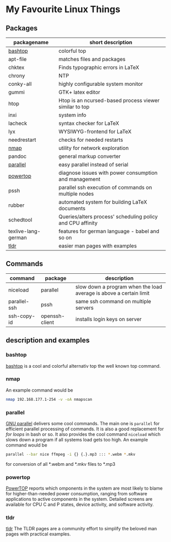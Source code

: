 # My Favourite Linux Things

## Packages

| packagename           | short description                                          |
| --------------------- | ---------------------------------------------------------- |
| [bashtop](#bashtop)   | colorful top                                               |
| apt-file              | matches files and packages                                 |
| chktex                | Finds typographic errors in LaTeX                          |
| chrony                | NTP                                                        |
| conky-all             | highly configurable system monitor                         |
| gummi                 | GTK+ latex editor                                          |
| htop                  | Htop is an ncursed-based process viewer similar to top     |
| inxi                  | system info                                                |
| lacheck               | syntax checker for LaTeX                                   |
| lyx                   | WYSIWYG-frontend for LaTeX                                 |
| needrestart           | checks for needed restarts                                 |
| [nmap](#nmap)         | utility for network exploration                            |
| pandoc                | general markup converter                                   |
| [parallel](#parallel) | easy parallel instead of serial                            |
| [powertop](#powertop) | diagnose issues with power consumption and management      |
| pssh                  | parallel ssh execution of commands on multiple nodes       |
| rubber                | automated system for building LaTeX documents              |
| schedtool             | Queries/alters process' scheduling policy and CPU affinity |
| texlive-lang-german   | features for german language - babel and so on             |
| [tldr](#tldr)         | easier man pages with examples                             |

## Commands

| command      | package        | description                                                        |
| ------------ | -------------- | ------------------------------------------------------------------ |
| niceload     | parallel       | slow down a program when the load average is above a certain limit |
| parallel-ssh | pssh           | same ssh command on multiple servers                               |
| ssh-copy-id  | openssh-client | installs login keys on server                                      |

## description and examples

### bashtop

[bashtop](https://github.com/aristocratos/bashtop) is a cool and colorful alternativ top the well known top command.

### nmap

An example command would be

```bash
nmap 192.168.177.1-254 -v -oA nmapscan
```

### parallel

[GNU parallel](https://www.gnu.org/software/parallel/) delivers some cool commands.
The main one is `parallel` for efficient parallel processing of commands.
It is also a good replacement for _for loops_ in bash or so.
It also provides the cool command `niceload` which slows down a program if all systems load gets too high.
An example command would be

```bash
parallel --bar nice ffmpeg -i {} {.}.mp3 ::: *.webm *.mkv
```

for conversion of all \*.webm and \*.mkv files to \*.mp3

### powertop

[PowerTOP](https://01.org/powertop/) reports which omponents in the system are most likely to blame for higher-than-needed power consumption, ranging from software applications to active components in the system.
Detailed screens are available for CPU C and P states, device activity, and software activity.

### tldr

[tldr](https://tldr.sh/) The TLDR pages are a community effort to simplify the beloved man pages with practical examples.
